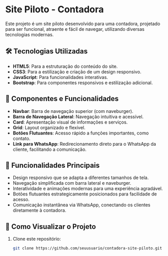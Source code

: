 # Site Piloto - Contadora

Este projeto é um site piloto desenvolvido para uma contadora, projetado para ser funcional, atraente e fácil de navegar, utilizando diversas tecnologias modernas.

## 🛠️ Tecnologias Utilizadas
- **HTML5**: Para a estruturação do conteúdo do site.
- **CSS3**: Para a estilização e criação de um design responsivo.
- **JavaScript**: Para funcionalidades interativas.
- **Bootstrap**: Para componentes responsivos e estilização adicional.

## 📂 Componentes e Funcionalidades
- **Navbar**: Barra de navegação superior (com naveburger).
- **Barra de Navegação Lateral**: Navegação intuitiva e acessível.
- **Card**: Apresentação visual de informações e serviços.
- **Grid**: Layout organizado e flexível.
- **Botões Flutuantes**: Acesso rápido a funções importantes, como contato.
- **Link para WhatsApp**: Redirecionamento direto para o WhatsApp da cliente, facilitando a comunicação.

## 🌟 Funcionalidades Principais
- Design responsivo que se adapta a diferentes tamanhos de tela.
- Navegação simplificada com barra lateral e naveburger.
- Interatividade e animações modernas para uma experiência agradável.
- Botões flutuantes estrategicamente posicionados para facilidade de acesso.
- Comunicação instantânea via WhatsApp, conectando os clientes diretamente à contadora.

## 📄 Como Visualizar o Projeto
1. Clone este repositório:
   ```bash
   git clone https://github.com/seuusuario/contadora-site-piloto.git
